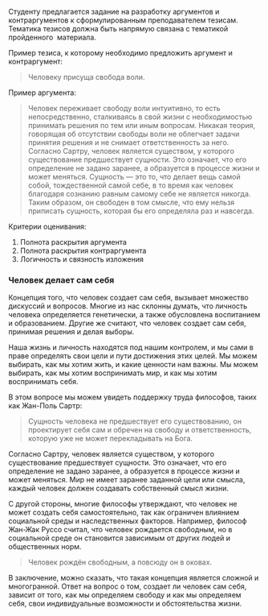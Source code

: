 Студенту предлагается задание на разработку аргументов и контраргументов к сформулированным 
преподавателем тезисам. Тематика тезисов должна быть напрямую связана с тематикой пройденного 
материала.

Пример тезиса, к которому необходимо предложить аргумент и контраргумент:
> Человеку присуща свобода воли.

Пример аргумента: 
> Человек переживает свободу воли интуитивно, то есть непосредственно, сталкиваясь в свой
жизни с необходимостью принимать решения по тем или иным вопросам. Никакая теория, говорящая
об отсутствии свободы воли не облегчает задачи принятия решения и не снимает ответственность
за него. Согласно Сартру, человек является существом, у которого существование предшествует 
сущности. Это означает, что его определение не задано заранее, а образуется в процессе жизни
и может меняться. Сущность — это то, что делает вещь самой собой, тождественной самой себе, в
то время как человек благодаря сознанию равным самому себе не является никогда. Таким образом, 
он свободен в том смысле, что ему нельзя приписать сущность, которая бы его определяла раз и 
навсегда.

Критерии оценивания:
1. Полнота раскрытия аргумента
2. Полнота раскрытия контраргумента
3. Логичность и связность изложения


### Человек делает сам себя

Концепция того, что человек создает сам себя, вызывает множество дискуссий и вопросов.
Многие из нас склонны думать, что личность человека определяется генетически, а также
обусловлена воспитанием и образованием. Другие же считают, что человек создает сам себя,
принимая решения и делая выборы.

Наша жизнь и личность находятся под нашим контролем, и мы сами в праве определять 
свои цели и пути достижения этих целей. Мы можем выбирать, как мы хотим жить, 
и какие ценности нам важны. Мы можем выбирать, как мы хотим воспринимать мир,
и как мы хотим воспринимать себя.

В этом вопросе мы можем увидеть поддержку труда философов, таких как Жан-Поль Сартр:

> Сущность человека не предшествует его существованию, он проектирует себя сам и 
обречен на свободу и ответственность, которую уже не может перекладывать на Бога.

Согласно Сартру, человек является существом, у которого существование предшествует
сущности. Это означает, что его определение не задано заранее, а образуется в процессе
жизни и может меняться. Мир не имеет заранее заданной цели или смысла, каждый человек 
должен создавать собственный смысл жизни. 

С другой стороны, многие философы утверждают, что человек не может создать себя
самостоятельно, так как ограничен влиянием социальной среды и наследственных факторов.
Например, философ Жан-Жак Руссо считал, что человек рождается свободным, но в социальной среде 
он становится зависимым от других людей и общественных норм.

> Человек рождён свободным, а повсюду он в оковах.

В заключение, можно сказать, что такая концепция является сложной и многогранной.
Ответ на вопрос о том, создает ли человек сам себя, зависит от того, как мы определяем
свободу и как мы определяем себя, свои индивидуальные возможности и обстоятельства жизни.

